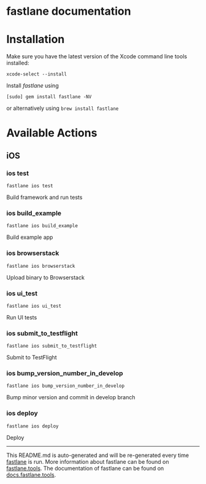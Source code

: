 fastlane documentation
================
# Installation

Make sure you have the latest version of the Xcode command line tools installed:

```
xcode-select --install
```

Install _fastlane_ using
```
[sudo] gem install fastlane -NV
```
or alternatively using `brew install fastlane`

# Available Actions
## iOS
### ios test
```
fastlane ios test
```
Build framework and run tests
### ios build_example
```
fastlane ios build_example
```
Build example app
### ios browserstack
```
fastlane ios browserstack
```
Upload binary to Browserstack
### ios ui_test
```
fastlane ios ui_test
```
Run UI tests
### ios submit_to_testflight
```
fastlane ios submit_to_testflight
```
Submit to TestFlight
### ios bump_version_number_in_develop
```
fastlane ios bump_version_number_in_develop
```
Bump minor version and commit in develop branch
### ios deploy
```
fastlane ios deploy
```
Deploy

----

This README.md is auto-generated and will be re-generated every time [fastlane](https://fastlane.tools) is run.
More information about fastlane can be found on [fastlane.tools](https://fastlane.tools).
The documentation of fastlane can be found on [docs.fastlane.tools](https://docs.fastlane.tools).
